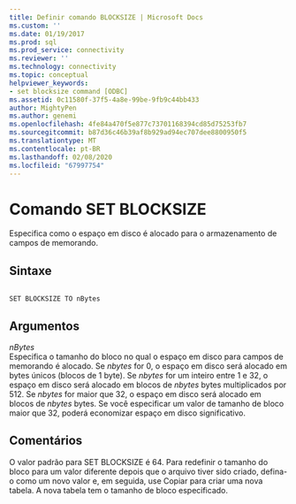 ```yaml
---
title: Definir comando BLOCKSIZE | Microsoft Docs
ms.custom: ''
ms.date: 01/19/2017
ms.prod: sql
ms.prod_service: connectivity
ms.reviewer: ''
ms.technology: connectivity
ms.topic: conceptual
helpviewer_keywords:
- set blocksize command [ODBC]
ms.assetid: 0c11580f-37f5-4a8e-99be-9fb9c44bb433
author: MightyPen
ms.author: genemi
ms.openlocfilehash: 4fe84a470f5e877c73701168394cd85d75253fb7
ms.sourcegitcommit: b87d36c46b39af8b929ad94ec707dee8800950f5
ms.translationtype: MT
ms.contentlocale: pt-BR
ms.lasthandoff: 02/08/2020
ms.locfileid: "67997754"
---
```

# <a name="set-blocksize-command"></a>Comando SET BLOCKSIZE
Especifica como o espaço em disco é alocado para o armazenamento de campos de memorando.  
  
## <a name="syntax"></a>Sintaxe  
  
```  
  
SET BLOCKSIZE TO nBytes  
```  
  
## <a name="arguments"></a>Argumentos  
 *nBytes*  
 Especifica o tamanho do bloco no qual o espaço em disco para campos de memorando é alocado. Se *nbytes* for 0, o espaço em disco será alocado em bytes únicos (blocos de 1 byte). Se *nbytes* for um inteiro entre 1 e 32, o espaço em disco será alocado em blocos de *nbytes* bytes multiplicados por 512. Se *nbytes* for maior que 32, o espaço em disco será alocado em blocos de *nbytes* bytes. Se você especificar um valor de tamanho de bloco maior que 32, poderá economizar espaço em disco significativo.  
  
## <a name="remarks"></a>Comentários  
 O valor padrão para SET BLOCKSIZE é 64. Para redefinir o tamanho do bloco para um valor diferente depois que o arquivo tiver sido criado, defina-o como um novo valor e, em seguida, use Copiar para criar uma nova tabela. A nova tabela tem o tamanho de bloco especificado.

